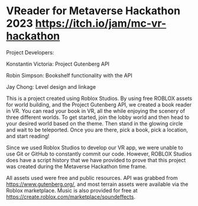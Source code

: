 # VReader for Metaverse Hackathon 2023 https://itch.io/jam/mc-vr-hackathon

Project Developers:

Konstantin Victoria: Project Gutenberg API

Robin Simpson: Bookshelf functionality with the API

Jay Chong: Level design and linkage

This is a project created using Roblox Studios. By using free ROBLOX assets for world building, and the Project Gutenberg API, we created a book reader in VR. You can read your book in VR, all the while enjoying the scenery of three different worlds. To get started, join the lobby world and then head to your desired world based on the theme. Then stand in the glowing circle and wait to be teleported. Once you are there, pick a book, pick a location, and start reading!

Since we used Roblox Studios to develop our VR app, we were unable to use Git or GitHub to constantly commit our code. However, ROBLOX Studios does have a script history that we have provided to prove that this project was created during the Metaverse Hackathon time frame.

All assets used were free and public resources. API was grabbed from https://www.gutenberg.org/, and most terrain assets were available via the Roblox marketplace. Music is also provided for free at https://create.roblox.com/marketplace/soundeffects.
